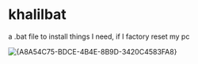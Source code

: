 # khalilbat
a .bat file to install things I need, if I factory reset my pc


![{A8A54C75-BDCE-4B4E-8B9D-3420C4583FA8}](https://github.com/user-attachments/assets/bc21d5ef-650e-4cb4-adcf-49c6f827a9f7)

